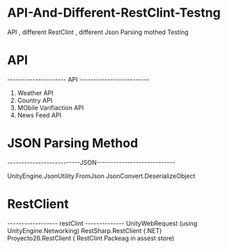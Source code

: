 # API-And-Different-RestClint-Testng
API , different RestClint , different Json Parsing mothed  Testing

# API
--------------------- API -------------------------
1. Weather API 
2. Country API
3. MObile Varifiaction API
4. News Feed API


# JSON Parsing Method 
--------------------------JSON----------------------------

UnityEngine.JsonUtility.FromJson
JsonConvert.DeserializeObject

# RestClient
------------------ restClint --------------
UnityWebRequest (using UnityEngine.Networking)
RestSharp.RestClient (.NET)
Proyecto26.RestClient ( RestClint Packeag in assest store)



